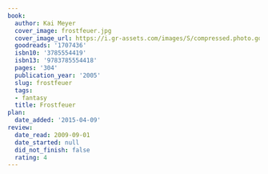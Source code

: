 ```yaml
---
book:
  author: Kai Meyer
  cover_image: frostfeuer.jpg
  cover_image_url: https://i.gr-assets.com/images/S/compressed.photo.goodreads.com/books/1187201977l/1707436._SY475_.jpg
  goodreads: '1707436'
  isbn10: '3785554419'
  isbn13: '9783785554418'
  pages: '304'
  publication_year: '2005'
  slug: frostfeuer
  tags:
  - fantasy
  title: Frostfeuer
plan:
  date_added: '2015-04-09'
review:
  date_read: 2009-09-01
  date_started: null
  did_not_finish: false
  rating: 4
---
```

